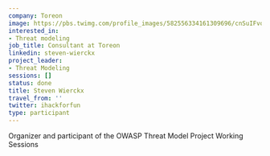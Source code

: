 ```yaml
---
company: Toreon
image: https://pbs.twimg.com/profile_images/582556334161309696/cnSuIFvq_400x400.jpg
interested_in:
- Threat modeling
job_title: Consultant at Toreon
linkedin: steven-wierckx
project_leader:
- Threat Modeling
sessions: []
status: done
title: Steven Wierckx
travel_from: ''
twitter: ihackforfun
type: participant
---
```


Organizer and participant of the OWASP Threat Model Project Working Sessions